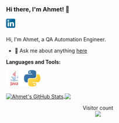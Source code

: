 ### Hi there, I'm Ahmet! 👋

<a href="https://www.linkedin.com/in/ahmetcturk/">
  <img align="left" alt="Ahmet Can Turk | LinkedIn" width="25px" src="https://raw.githubusercontent.com/ahmetcturk/ahmetcturk/main/images/Linkedin.svg" />
</a>


<br />
<br />

Hi, I'm Ahmet, a QA Automation Engineer.


- 💬 Ask me about anything [here](https://github.com/ahmetcturk/ahmetcturk/issues)

**Languages and Tools:**

<code><img height="45" src="https://raw.githubusercontent.com/ahmetcturk/ahmetcturk/main/images/java.svg"></code>
<code><img height="45" src="https://raw.githubusercontent.com/ahmetcturk/ahmetcturk/main/images/python.svg"></code>


<a href="https://github.com/ahmetcturk">
  <img align="center" alt="Ahmet's GitHub Stats" src="https://github-readme-stats.vercel.app/api?username=ahmetcturk&show_icons=true&include_all_commits=true&hide-border=true"/>
</a>
<a href="https://github.com/ahmetcturk">
  <img align="center" src="https://github-readme-stats.vercel.app/api/top-langs/?username=ahmetcturk&layout=compact" />
</a>

<br />

<p align="center"> 
  Visitor count<br>
  <img src="https://profile-counter.glitch.me/ahmetcturk/count.svg" />
</p>


